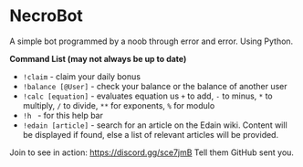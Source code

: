 # NecroBot
A simple bot programmed by a noob through error and error. Using Python.

__Command List (may not always be up to date)__
* `!claim` - claim your daily bonus
* `!balance [@User]` - check your balance or the balance of another user
* `!calc [equation]` - evaluates equation us `+` to add, `-` to minus, `*` to multiply, `/` to divide, `**` for exponents, `%` for modulo
* `!h ` - for this help bar
* `!edain [article]` - search for an article on the Edain wiki. Content will be displayed if found, else a list of relevant articles will be provided.

Join to see in action: https://discord.gg/sce7jmB
Tell them GitHub sent you.
